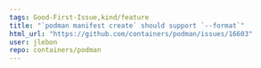 ```yaml
---
tags: Good-First-Issue,kind/feature
title: "`podman manifest create` should support `--format`"
html_url: "https://github.com/containers/podman/issues/16603"
user: jlebon
repo: containers/podman
---
```



